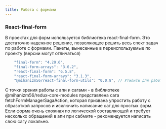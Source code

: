 ```yaml
---
title: Работа с формами
---
```



### React-final-form
В проектах для форм используется библиотека react-final-form. Это достаточно надежное решение, позволяющее решить весь спект задач по работе с формами.
Пакеты, вынесенные в переиспользуемые по проекту (версии могут отличаться)

```typescript
    "final-form": "4.20.6",
    "final-form-arrays": "3.0.2",
    "react-final-form": "6.5.8",
    "react-final-form-arrays": "3.1.3",
    "@mihanizm56/react-final-form-utils": "0.0.8", // Утилиты для работы с React-final-form
```

С точки зрения работы с апи и сагами - в библиотеке <Link to='https://www.npmjs.com/package/@mihanizm56/redux-core-modules'>@mihanizm56/redux-core-modules</Link> представлена сага fetchFormManagerSagaAction, которая призвана упростить работу с образоткой запросов и исключить написание саг для простых форм. Если форма очень сложная по логической составляющей и требует несколько обращений в апи при сабмите - рекомендуется написать свою сагу локально.